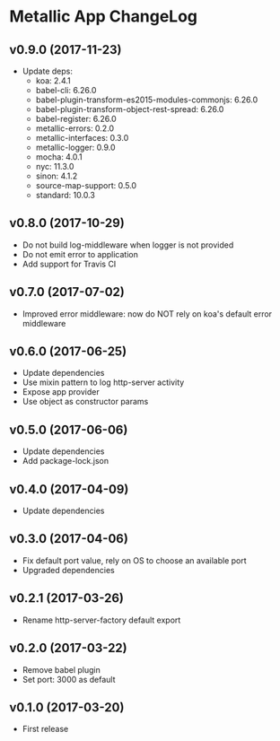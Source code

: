 # Metallic App ChangeLog

## v0.9.0 (2017-11-23)

 - Update deps:
   + koa: 2.4.1
   + babel-cli: 6.26.0
   + babel-plugin-transform-es2015-modules-commonjs: 6.26.0
   + babel-plugin-transform-object-rest-spread: 6.26.0
   + babel-register: 6.26.0
   + metallic-errors: 0.2.0
   + metallic-interfaces: 0.3.0
   + metallic-logger: 0.9.0
   + mocha: 4.0.1
   + nyc: 11.3.0
   + sinon: 4.1.2
   + source-map-support: 0.5.0
   + standard: 10.0.3


## v0.8.0 (2017-10-29)

 - Do not build log-middleware when logger is not provided
 - Do not emit error to application
 - Add support for Travis CI


## v0.7.0 (2017-07-02)

 - Improved error middleware: now do NOT rely on koa's default error middleware


## v0.6.0 (2017-06-25)

 - Update dependencies
 - Use mixin pattern to log http-server activity
 - Expose app provider
 - Use object as constructor params


## v0.5.0 (2017-06-06)

 - Update dependencies
 - Add package-lock.json


## v0.4.0 (2017-04-09)

 - Update dependencies


## v0.3.0 (2017-04-06)

 - Fix default port value, rely on OS to choose an available port
 - Upgraded dependencies


## v0.2.1 (2017-03-26)

 - Rename http-server-factory default export


## v0.2.0 (2017-03-22)

 - Remove babel plugin
 - Set port: 3000 as default


## v0.1.0 (2017-03-20)

 - First release
